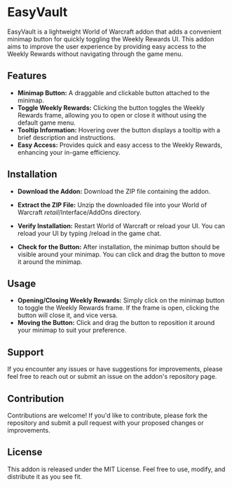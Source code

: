 # EasyVault

EasyVault is a lightweight World of Warcraft addon that adds a convenient minimap button for quickly toggling the Weekly Rewards UI. This addon aims to improve the user experience by providing easy access to the Weekly Rewards without navigating through the game menu.

## Features
* **Minimap Button:** A draggable and clickable button attached to the minimap.
* **Toggle Weekly Rewards:** Clicking the button toggles the Weekly Rewards frame, allowing you to open or close it without using the default game menu.
* **Tooltip Information:** Hovering over the button displays a tooltip with a brief description and instructions.
* **Easy Access:** Provides quick and easy access to the Weekly Rewards, enhancing your in-game efficiency.

## Installation
* **Download the Addon:** Download the ZIP file containing the addon.

* **Extract the ZIP File:** Unzip the downloaded file into your World of Warcraft _retail_/Interface/AddOns directory.
* **Verify Installation:** Restart World of Warcraft or reload your UI. You can reload your UI by typing /reload in the game chat.
* **Check for the Button:** After installation, the minimap button should be visible around your minimap. You can click and drag the button to move it around the minimap.

## Usage
* **Opening/Closing Weekly Rewards:** Simply click on the minimap button to toggle the Weekly Rewards frame. If the frame is open, clicking the button will close it, and vice versa.
* **Moving the Button:** Click and drag the button to reposition it around your minimap to suit your preference.

## Support
If you encounter any issues or have suggestions for improvements, please feel free to reach out or submit an issue on the addon's repository page.

## Contribution
Contributions are welcome! If you'd like to contribute, please fork the repository and submit a pull request with your proposed changes or improvements.

## License
This addon is released under the MIT License. Feel free to use, modify, and distribute it as you see fit.
